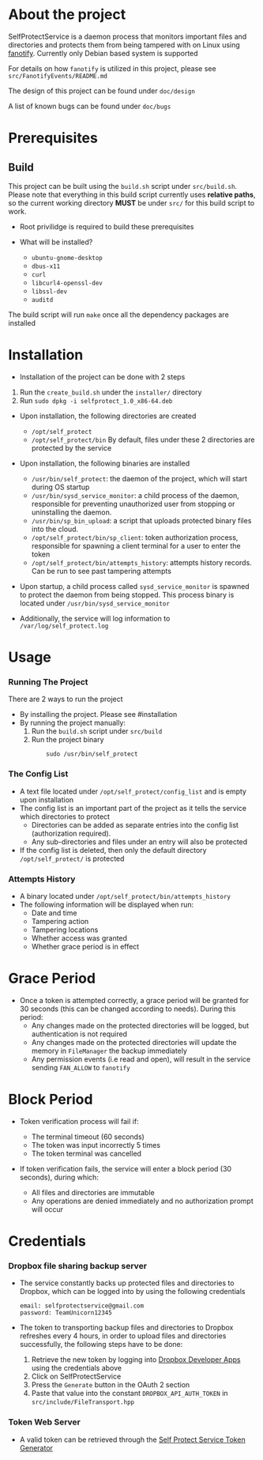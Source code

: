 # About the project

SelfProtectService is a daemon process that monitors important files and directories and protects them from being tampered with on Linux using [fanotify](https://man7.org/linux/man-pages/man7/fanotify.7.html). Currently only Debian based system is supported

For details on how `fanotify` is utilized in this project, please see `src/FanotifyEvents/README.md`

The design of this project can be found under `doc/design`

A list of known bugs can be found under `doc/bugs`

# Prerequisites
## Build
This project can be built using the `build.sh` script under `src/build.sh`. Please note that everything in this build script currently uses <b>relative paths</b>, so the current working directory <b>MUST</b> be under `src/` for this build script to work. 
- Root privilidge is required to build these prerequisites

- What will be installed?
    - `ubuntu-gnome-desktop`
    - `dbus-x11`
    - `curl`
    - `libcurl4-openssl-dev`
    - `libssl-dev`
    - `auditd`

The build script will run `make` once all the dependency packages are installed

# Installation
[](#installation)
- Installation of the project can be done with 2 steps
1. Run the `create_build.sh` under the `installer/` directory 
2. Run `sudo dpkg -i selfprotect_1.0_x86-64.deb`

- Upon installation, the following directories are created
    - `/opt/self_protect`
    - `/opt/self_protect/bin`
By default, files under these 2 directories are protected by the service

- Upon installation, the following binaries are installed
    - `/usr/bin/self_protect`: the daemon of the project, which will start during OS startup
    - `/usr/bin/sysd_service_monitor`: a child process of the daemon, responsible for preventing unauthorized user from stopping or uninstalling the daemon.
    - `/usr/bin/sp_bin_upload`: a script that uploads protected binary files into the cloud.
    - `/opt/self_protect/bin/sp_client`: token authorization process, responsible for spawning a client terminal for a user to enter the token
    - `/opt/self_protect/bin/attempts_history`: attempts history records. Can be run to see past tampering attempts

- Upon startup, a child process called `sysd_service_monitor` is spawned to protect the daemon from being stopped. This process binary is located under `/usr/bin/sysd_service_monitor`
- Additionally, the service will log information to `/var/log/self_protect.log`

# Usage

### <b>Running The Project</b>
There are 2 ways to run the project
- By installing the project. Please see #installation
- By running the project manually:
    1. Run the `build.sh` script under `src/build`
    2. Run the project binary
        ```
            sudo /usr/bin/self_protect
        ```

### <b>The Config List</b>
- A text file located under `/opt/self_protect/config_list` and is empty upon installation
- The config list is an important part of the project as it tells the service which directories to protect
    - Directories can be added as separate entries into the config list (authorization required).
    - Any sub-directories and files under an entry will also be protected
- If the config list is deleted, then only the default directory `/opt/self_protect/` is protected

### <b>Attempts History</b>
- A binary located under `/opt/self_protect/bin/attempts_history`
- The following information will be displayed when run:
    - Date and time
    - Tampering action
    - Tampering locations
    - Whether access was granted
    - Whether grace period is in effect

# Grace Period
- Once a token is attempted correctly, a grace period will be granted for 30 seconds (this can be changed according to needs). During this period:
    - Any changes made on the protected directories will be logged, but authentication is not required
    - Any changes made on the protected directories will update the memory in `FileManager` the backup immediately
    - Any permission events (i.e read and open), will result in the service sending `FAN_ALLOW` to `fanotify`

# Block Period
- Token verification process will fail if:
    - The terminal timeout (60 seconds)
    - The token was input incorrectly 5 times
    - The token terminal was cancelled

- If token verification fails, the service will enter a block period (30 seconds), during which:
    - All files and directories are immutable
    - Any operations are denied immediately and no authorization prompt will occur


# Credentials

### Dropbox file sharing backup server
- The service constantly backs up protected files and directories to Dropbox, which can be logged into by using the following credentials

    ```
    email: selfprotectservice@gmail.com
    password: TeamUnicorn12345
    ```
- The token to transporting backup files and directories to Dropbox refreshes every 4 hours, in order to upload files and directories successfully, the following steps have to be done:
    1. Retrieve the new token by logging into [Dropbox Developer Apps](https://www.dropbox.com/developers) using the credentials above
    2. Click on SelfProtectService
    3. Press the `Generate` button in the OAuth 2 section 
    4. Paste that value into the constant `DROPBOX_API_AUTH_TOKEN` in `src/include/FileTransport.hpp`

### Token Web Server
- A valid token can be retrieved through the [Self Protect Service Token Generator](https://self-protect-token-generator.onrender.com/login)